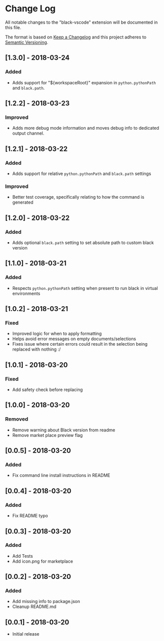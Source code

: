 # Change Log

All notable changes to the "black-vscode" extension will be documented in this file.

The format is based on [Keep a Changelog](http://keepachangelog.com/en/1.0.0/) and this project adheres to [Semantic Versioning](http://semver.org/spec/v2.0.0.html).

## [1.3.0] - 2018-03-24
### Added
- Adds support for "${workspaceRoot}" expansion in `python.pythonPath` and `black.path`.

## [1.2.2] - 2018-03-23
### Improved
- Adds more debug mode information and moves debug info to dedicated output channel.

## [1.2.1] - 2018-03-22
### Added
- Adds support for relative `python.pythonPath` and `black.path` settings

### Improved
- Better test coverage, specifically relating to how the command is generated

## [1.2.0] - 2018-03-22
### Added
- Adds optional `black.path` setting to set absolute path to custom black version

## [1.1.0] - 2018-03-21
### Added
- Respects `python.pythonPath` setting when present to run black in virtual environments

## [1.0.2] - 2018-03-21
### Fixed
- Improved logic for when to apply formatting
- Helps avoid error messages on empty documents/selections
- Fixes issue where certain errors could result in the selection being replaced with nothing :/

## [1.0.1] - 2018-03-20
### Fixed
- Add safety check before replacing

## [1.0.0] - 2018-03-20
### Removed
- Remove warning about Black version from readme
- Remove market place preview flag

## [0.0.5] - 2018-03-20
### Added
- Fix command line install instructions in README

## [0.0.4] - 2018-03-20
### Added
- Fix README typo

## [0.0.3] - 2018-03-20
### Added
- Add Tests
- Add icon.png for marketplace

## [0.0.2] - 2018-03-20
### Added
- Add missing info to package.json
- Cleanup README.md

## [0.0.1] - 2018-03-20
- Initial release
